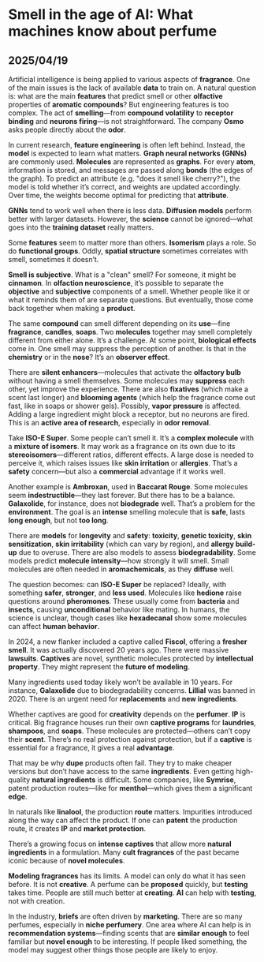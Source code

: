 # Smell in the age of AI: What machines know about perfume
## 2025/04/19
Artificial intelligence is being applied to various aspects of **fragrance**. One of the main issues is the lack of available **data** to train on. A natural question is: what are the main **features** that predict smell or other **olfactive** properties of **aromatic compounds**? But engineering features is too complex. The act of **smelling**—from **compound volatility** to **receptor binding** and **neurons firing**—is not straightforward. The company **Osmo** asks people directly about the **odor**.


In current research, **feature engineering** is often left behind. Instead, the **model** is expected to learn what matters. **Graph neural networks (GNNs)** are commonly used. **Molecules** are represented as **graphs**. For every **atom**, information is stored, and messages are passed along **bonds** (the edges of the graph). To predict an attribute (e.g. "does it smell like cherry?"), the model is told whether it’s correct, and weights are updated accordingly. Over time, the weights become optimal for predicting that **attribute**.


**GNNs** tend to work well when there is less data. **Diffusion models** perform better with larger datasets. However, the **science** cannot be ignored—what goes into the **training dataset** really matters.


Some **features** seem to matter more than others. **Isomerism** plays a role. So do **functional groups**. Oddly, **spatial structure** sometimes correlates with smell, sometimes it doesn’t.


**Smell is subjective**. What is a "clean" smell? For someone, it might be **cinnamon**. In **olfaction neuroscience**, it’s possible to separate the **objective** and **subjective** components of a smell. Whether people like it or what it reminds them of are separate questions. But eventually, those come back together when making a **product**.

The same **compound** can smell different depending on its **use**—fine **fragrance**, **candles**, **soaps**. Two **molecules** together may smell completely different from either alone. It’s a challenge. At some point, **biological effects** come in. One smell may suppress the perception of another. Is that in the **chemistry** or in the **nose**? It’s an **observer effect**.


There are **silent enhancers**—molecules that activate the **olfactory bulb** without having a smell themselves. Some molecules may **suppress** each other, yet improve the experience. There are also **fixatives** (which make a scent last longer) and **blooming agents** (which help the fragrance come out fast, like in soaps or shower gels). Possibly, **vapor pressure** is affected. Adding a large ingredient might block a receptor, but no neurons are fired. This is an **active area of research**, especially in **odor removal**.


Take **ISO-E Super**. Some people can’t smell it. It’s a **complex molecule** with a **mixture of isomers**. It may work as a fragrance on its own due to its **stereoisomers**—different ratios, different effects. A large dose is needed to perceive it, which raises issues like **skin irritation** or **allergies**. That’s a **safety** concern—but also a **commercial** advantage if it works well.


Another example is **Ambroxan**, used in **Baccarat Rouge**. Some molecules seem **indestructible**—they last forever. But there has to be a balance. **Galaxolide**, for instance, does not **biodegrade** well. That’s a problem for the **environment**. The goal is an **intense** smelling molecule that is **safe**, lasts **long enough**, but not **too long**.


There are **models** for **longevity** and **safety**: **toxicity**, **genetic toxicity**, **skin sensitization**, **skin irritability** (which can vary by region), and **allergy build-up** due to overuse. There are also models to assess **biodegradability**. Some models predict **molecule intensity**—how strongly it will smell. Small molecules are often needed in **aromachemicals**, as they **diffuse** well.


The question becomes: can **ISO-E Super** be replaced? Ideally, with something **safer**, **stronger**, and **less used**. Molecules like **hedione** raise questions around **pheromones**. These usually come from **bacteria** and **insects**, causing **unconditional** behavior like mating. In humans, the science is unclear, though cases like **hexadecanal** show some molecules can affect **human behavior**.


In 2024, a new flanker included a captive called **Fiscol**, offering a **fresher smell**. It was actually discovered 20 years ago. There were massive **lawsuits**. **Captives** are novel, synthetic molecules protected by **intellectual property**. They might represent the **future of modeling**.


Many ingredients used today likely won’t be available in 10 years. For instance, **Galaxolide** due to biodegradability concerns. **Lillial** was banned in 2020. There is an urgent need for **replacements** and **new ingredients**.


Whether captives are good for **creativity** depends on the **perfumer**. **IP** is critical. Big fragrance houses run their own **captive programs** for **laundries**, **shampoos**, and **soaps**. These molecules are protected—others can’t copy their **scent**. There’s no real protection against protection, but if a **captive** is essential for a fragrance, it gives a real **advantage**.


That may be why **dupe** products often fail. They try to make cheaper versions but don’t have access to the same **ingredients**. Even getting high-quality **natural ingredients** is difficult. Some companies, like **Symrise**, patent production routes—like for **menthol**—which gives them a significant **edge**.


In naturals like **linalool**, the production **route** matters. Impurities introduced along the way can affect the product. If one can **patent** the production route, it creates **IP** and **market protection**.


There’s a growing focus on **intense captives** that allow more **natural ingredients** in a formulation. Many **cult fragrances** of the past became iconic because of **novel molecules**.


**Modeling fragrances** has its limits. A model can only do what it has seen before. It is not **creative**. A perfume can be **proposed** quickly, but **testing** takes time. People are still much better at **creating**. **AI** can help with **testing**, not with creation.


In the industry, **briefs** are often driven by **marketing**. There are so many perfumes, especially in **niche perfumery**. One area where AI can help is in **recommendation systems**—finding scents that are **similar enough** to feel familiar but **novel enough** to be interesting. If people liked something, the model may suggest other things those people are likely to enjoy.

